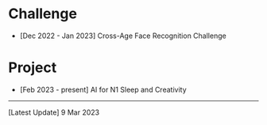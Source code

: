 # Challenge

- [Dec 2022 - Jan 2023] Cross-Age Face Recognition Challenge

# Project

- [Feb 2023 - present] AI for N1 Sleep and Creativity

---
[Latest Update] 9 Mar 2023